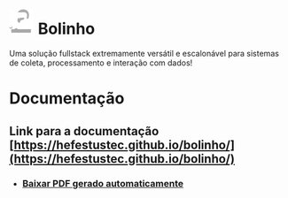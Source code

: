 #  <img src="docs/resources/LogoBolinho512.png" width="45" height="45" alt="Logo"/> Bolinho

Uma solução fullstack extremamente versátil e escalonável para sistemas de coleta, processamento e interação com dados!

# Documentação

## Link para a documentação [https://hefestustec.github.io/bolinho/](https://hefestustec.github.io/bolinho/)

* ### [Baixar PDF gerado automaticamente](https://github.com/HefestusTec/bolinho/raw/gh-pages/pdf/document.pdf)

